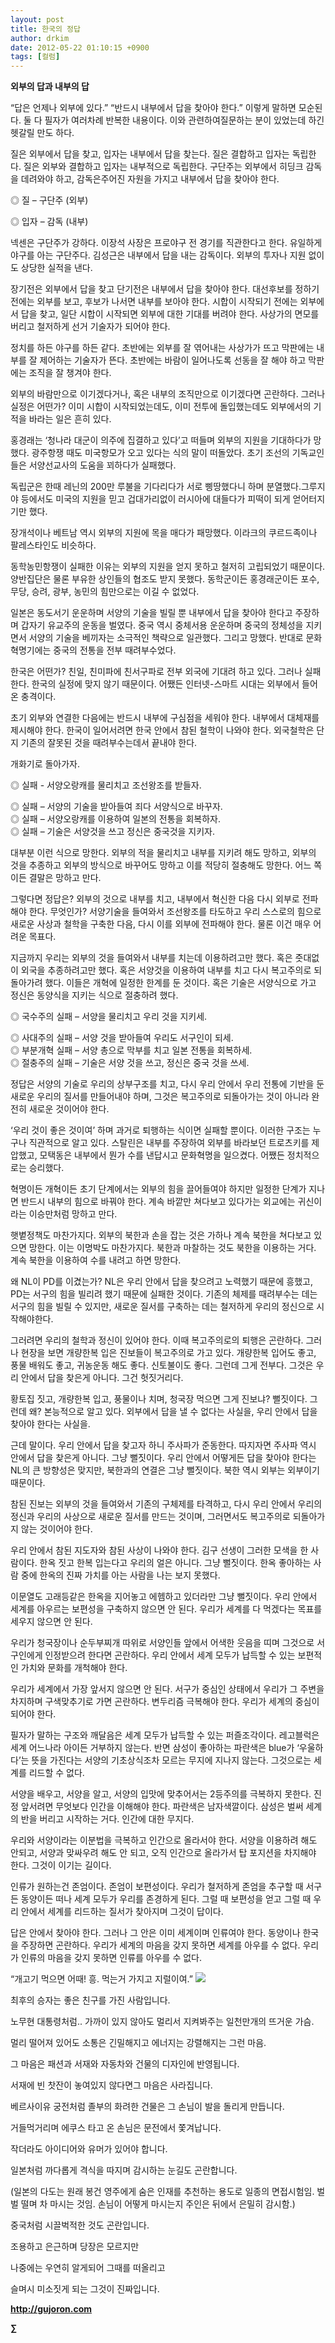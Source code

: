 ```yaml
---
layout: post
title: 한국의 정답
author: drkim
date: 2012-05-22 01:10:15 +0900
tags: [컬럼]
---
```

**외부의 답과 내부의 답** 

“답은 언제나 외부에 있다.” “반드시 내부에서 답을 찾아야 한다.” 이렇게 말하면 모순된다. 둘 다 필자가 여러차례 반복한 내용이다. 이와 관련하여질문하는 분이 있었는데 하긴 헷갈릴 만도 하다. 

질은 외부에서 답을 찾고, 입자는 내부에서 답을 찾는다. 질은 결합하고 입자는 독립한다. 질은 외부와 결합하고 입자는 내부적으로 독립한다. 구단주는 외부에서 히딩크 감독을 데려와야 하고, 감독은주어진 자원을 가지고 내부에서 답을 찾아야 한다. 

◎ 질 – 구단주 (외부)

  
◎ 입자 – 감독 (내부) 

넥센은 구단주가 강하다. 이장석 사장은 프로야구 전 경기를 직관한다고 한다. 유일하게 야구를 아는 구단주다. 김성근은 내부에서 답을 내는 감독이다. 외부의 투자나 지원 없이도 상당한 실적을 낸다. 



장기전은 외부에서 답을 찾고 단기전은 내부에서 답을 찾아야 한다. 대선후보를 정하기 전에는 외부를 보고, 후보가 나서면 내부를 보아야 한다. 시합이 시작되기 전에는 외부에서 답을 찾고, 일단 시합이 시작되면 외부에 대한 기대를 버려야 한다. 사상가의 면모를 버리고 철저하게 선거 기술자가 되어야 한다. 

정치를 하든 야구를 하든 같다. 초반에는 외부를 잘 엮어내는 사상가가 뜨고 막판에는 내부를 잘 제어하는 기술자가 뜬다. 초반에는 바람이 일어나도록 선동을 잘 해야 하고 막판에는 조직을 잘 챙겨야 한다. 

외부의 바람만으로 이기겠다거나, 혹은 내부의 조직만으로 이기겠다면 곤란하다. 그러나 실정은 어떤가? 이미 시합이 시작되었는데도, 이미 전투에 돌입했는데도 외부에서의 기적을 바라는 일은 흔히 있다. 



홍경래는 ‘청나라 대군이 의주에 집결하고 있다’고 떠들며 외부의 지원을 기대하다가 망했다. 광주항쟁 때도 미국항모가 오고 있다는 식의 말이 떠돌았다. 초기 조선의 기독교인들은 서양선교사의 도움을 꾀하다가 실패했다. 



독립군은 한때 레닌의 200만 루불을 기다리다가 서로 삥땅했다니 하며 분열했다.그루지야 등에서도 미국의 지원을 믿고 겁대가리없이 러시아에 대들다가 피떡이 되게 얻어터지기만 했다. 



장개석이나 베트남 역시 외부의 지원에 목을 매다가 패망했다. 이라크의 쿠르드족이나 팔레스타인도 비슷하다. 

동학농민항쟁이 실패한 이유는 외부의 지원을 얻지 못하고 철저히 고립되었기 때문이다. 양반집단은 물론 부유한 상인들의 협조도 받지 못했다. 동학군이든 홍경래군이든 포수, 무당, 승려, 광부, 농민의 힘만으로는 이길 수 없었다. 

일본은 동도서기 운운하며 서양의 기술을 빌릴 뿐 내부에서 답을 찾아야 한다고 주장하며 갑자기 유교주의 운동을 벌였다. 중국 역시 중체서용 운운하며 중국의 정체성을 지키면서 서양의 기술을 베끼자는 소극적인 책략으로 일관했다. 그리고 망했다. 반대로 문화혁명기에는 중국의 전통을 전부 때려부수었다. 

한국은 어떤가? 친일, 친미파에 친서구파로 전부 외국에 기대려 하고 있다. 그러나 실패한다. 한국의 실정에 맞지 않기 때문이다. 어쨌든 인터넷-스마트 시대는 외부에서 들어온 충격이다. 

초기 외부와 연결한 다음에는 반드시 내부에 구심점을 세워야 한다. 내부에서 대체재를 제시해야 한다. 한국이 일어서려면 한국 안에서 참된 철학이 나와야 한다. 외국철학은 단지 기존의 잘못된 것을 때려부수는데서 끝내야 한다. 

개화기로 돌아가자. 

◎ 실패 - 서양오랑캐를 물리치고 조선왕조를 받들자. 

  
◎ 실패 – 서양의 기술을 받아들여 죄다 서양식으로 바꾸자.  
◎ 실패 – 서양오랑캐를 이용하여 일본의 전통을 회복하자.  
◎ 실패 – 기술은 서양것을 쓰고 정신은 중국것을 지키자. 

대부분 이런 식으로 망한다. 외부의 적을 물리치고 내부를 지키려 해도 망하고, 외부의 것을 추종하고 외부의 방식으로 바꾸어도 망하고 이를 적당히 절충해도 망한다. 어느 쪽이든 결말은 망하고 만다. 

그렇다면 정답은? 외부의 것으로 내부를 치고, 내부에서 혁신한 다음 다시 외부로 전파해야 한다. 무엇인가? 서양기술을 들여와서 조선왕조를 타도하고 우리 스스로의 힘으로 새로운 사상과 철학을 구축한 다음, 다시 이를 외부에 전파해야 한다. 물론 이건 매우 어려운 목표다. 

지금까지 우리는 외부의 것을 들여와서 내부를 치는데 이용하려고만 했다. 혹은 줏대없이 외국을 추종하려고만 했다. 혹은 서양것을 이용하여 내부를 치고 다시 복고주의로 되돌아가려 했다. 이들은 개혁에 일정한 한계를 둔 것이다. 혹은 기술은 서양식으로 가고 정신은 동양식을 지키는 식으로 절충하려 했다. 

◎ 국수주의 실패 – 서양을 물리치고 우리 것을 지키세.

  
◎ 사대주의 실패 – 서양 것을 받아들여 우리도 서구인이 되세.  
◎ 부분개혁 실패 – 서양 총으로 막부를 치고 일본 전통을 회복하세.  
◎ 절충주의 실패 – 기술은 서양 것을 쓰고, 정신은 중국 것을 쓰세. 

정답은 서양의 기술로 우리의 상부구조를 치고, 다시 우리 안에서 우리 전통에 기반을 둔 새로운 우리의 질서를 만들어내야 하며, 그것은 복고주의로 되돌아가는 것이 아니라 완전히 새로운 것이어야 한다. 

‘우리 것이 좋은 것이여’ 하며 과거로 퇴행하는 식이면 실패할 뿐이다. 이러한 구조는 누구나 직관적으로 알고 있다. 스탈린은 내부를 주장하여 외부를 바라보던 트로츠키를 제압했고, 모택동은 내부에서 뭔가 수를 낸답시고 문화혁명을 일으켰다. 어쨌든 정치적으로는 승리했다. 

혁명이든 개혁이든 초기 단계에서는 외부의 힘을 끌어들여야 하지만 일정한 단계가 지나면 반드시 내부의 힘으로 바꿔야 한다. 계속 바깥만 쳐다보고 있다가는 외교에는 귀신이라는 이승만처럼 망하고 만다. 

햇볕정책도 마찬가지다. 외부의 북한과 손을 잡는 것은 가하나 계속 북한을 쳐다보고 있으면 망한다. 이는 이명박도 마찬가지다. 북한과 마찰하는 것도 북한을 이용하는 거다. 계속 북한을 이용하여 수를 내려고 하면 망한다. 

왜 NL이 PD를 이겼는가? NL은 우리 안에서 답을 찾으려고 노력했기 때문에 흥했고, PD는 서구의 힘을 빌리려 했기 때문에 실패한 것이다. 기존의 체제를 때려부수는 데는 서구의 힘을 빌릴 수 있지만, 새로운 질서를 구축하는 데는 철저하게 우리의 정신으로 시작해야한다. 

그러려면 우리의 철학과 정신이 있어야 한다. 이때 복고주의로의 퇴행은 곤란하다. 그러나 현장을 보면 개량한복 입은 진보들이 복고주의로 가고 있다. 개량한복 입어도 좋고, 풍물 배워도 좋고, 귀농운동 해도 좋다. 신토불이도 좋다. 그런데 그게 전부다. 그것은 우리 안에서 답을 찾은게 아니다. 그건 헛짓거리다. 

황토집 짓고, 개량한복 입고, 풍물이나 치며, 청국장 먹으면 그게 진보냐? 뻘짓이다. 그런데 왜? 본능적으로 알고 있다. 외부에서 답을 낼 수 없다는 사실을, 우리 안에서 답을 찾아야 한다는 사실을. 

근데 말이다. 우리 안에서 답을 찾고자 하니 주사파가 준동한다. 따지자면 주사파 역시 안에서 답을 찾은게 아니다. 그냥 뻘짓이다. 우리 안에서 어떻게든 답을 찾아야 한다는 NL의 큰 방향성은 맞지만, 북한과의 연결은 그냥 뻘짓이다. 북한 역시 외부는 외부이기 때문이다. 

참된 진보는 외부의 것을 들여와서 기존의 구체제를 타격하고, 다시 우리 안에서 우리의 정신과 우리의 사상으로 새로운 질서를 만드는 것이며, 그러면서도 복고주의로 되돌아가지 않는 것이어야 한다. 

우리 안에서 참된 지도자와 참된 사상이 나와야 한다. 김구 선생이 그러한 모색을 한 사람이다. 한옥 짓고 한복 입는다고 우리의 얼은 아니다. 그냥 뻘짓이다. 한옥 좋아하는 사람 중에 한옥의 진짜 가치를 아는 사람을 나는 보지 못했다. 

이문열도 고래등같은 한옥을 지어놓고 에헴하고 있더라만 그냥 뻘짓이다. 우리 안에서 세계를 아우르는 보편성을 구축하지 않으면 안 된다. 우리가 세계를 다 먹겠다는 목표를 세우지 않으면 안 된다. 

우리가 청국장이나 순두부찌개 따위로 서양인들 앞에서 어색한 웃음을 띠며 그것으로 서구인에게 인정받으려 한다면 곤란하다. 우리 안에서 세계 모두가 납득할 수 있는 보편적인 가치와 문화를 개척해야 한다. 

우리가 세계에서 가장 앞서지 않으면 안 된다. 서구가 중심인 상태에서 우리가 그 주변을 차지하며 구색맞추기로 가면 곤란하다. 변두리즘 극복해야 한다. 우리가 세계의 중심이 되어야 한다. 

필자가 말하는 구조와 깨달음은 세계 모두가 납득할 수 있는 퍼즐조각이다. 레고블럭은 세계 어느나라 아이든 거부하지 않는다. 반면 삼성이 좋아하는 파란색은 blue가 ‘우울하다’는 뜻을 가진다는 서양의 기초상식조차 모르는 무지에 지나지 않는다. 그것으로는 세계를 리드할 수 없다. 

서양을 배우고, 서양을 알고, 서양의 입맛에 맞추어서는 2등주의를 극복하지 못한다. 진정 앞서려면 무엇보다 인간을 이해해야 한다. 파란색은 남자색깔이다. 삼성은 벌써 세계의 반을 버리고 시작하는 거다. 인간에 대한 무지다. 

우리와 서양이라는 이분법을 극복하고 인간으로 올라서야 한다. 서양을 이용하려 해도 안되고, 서양과 맞싸우려 해도 안 되고, 오직 인간으로 올라가서 탑 포지션을 차지해야 한다. 그것이 이기는 길이다. 

인류가 원하는건 존엄이다. 존엄이 보편성이다. 우리가 철저하게 존엄을 추구할 때 서구든 동양이든 떠나 세계 모두가 우리를 존경하게 된다. 그럴 때 보편성을 얻고 그럴 때 우리 안에서 세계를 리드하는 질서가 찾아지며 그것이 답이다. 

답은 안에서 찾아야 한다. 그러나 그 안은 이미 세계이며 인류여야 한다. 동양이나 한국을 주장하면 곤란하다. 우리가 세계의 마음을 갖지 못하면 세계를 아우를 수 없다. 우리가 인류의 마음을 갖지 못하면 인류를 아우를 수 없다. 



“개고기 먹으면 어때! 흥. 먹는거 가지고 지럴이여.” ![](/files/attach/images/199/290/248/123456.JPG)



최후의 승자는 좋은 친구를 가진 사람입니다.

노무현 대통령처럼.. 가까이 있지 않아도 멀리서 지켜봐주는 일천만개의 뜨거운 가슴.

멀리 떨어져 있어도 소통은 긴밀해지고 에너지는 강렬해지는 그런 마음.

그 마음은 패션과 서재와 자동차와 건물의 디자인에 반영됩니다.



서재에 빈 찻잔이 놓여있지 않다면그 마음은 사라집니다.

베르사이유 궁전처럼 졸부의 화려한 건물은 그 손님이 발을 돌리게 만듭니다.

거들먹거리며 에쿠스 타고 온 손님은 문전에서 쫓겨납니다.



작더라도 아이디어와 유머가 있어야 합니다.

일본처럼 까다롭게 격식을 따지며 감시하는 눈길도 곤란합니다.

(일본의 다도는 원래 봉건 영주에게 숨은 인재를 추천하는 용도로 일종의 면접시험임. 벌벌 떨며 차 마시는 것임. 손님이 어떻게 마시는지 주인은 뒤에서 은밀히 감시함.)

중국처럼 시끌벅적한 것도 곤란입니다.



조용하고 은근하며 당장은 모르지만 

나중에는 우연히 알게되어 그때를 떠올리고 

슬며시 미소짓게 되는 그것이 진짜입니다.





**http://gujoron.com**  


**∑**